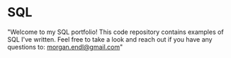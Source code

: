 # SQL

"Welcome to my SQL portfolio! This code repository contains examples of SQL I've written. Feel free to take a look and reach out if you have any questions to: morgan.endl@gmail.com"
